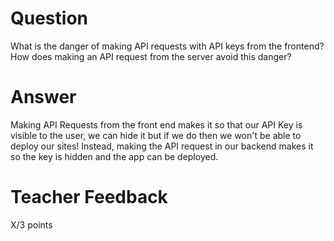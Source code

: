 # Question

What is the danger of making API requests with API keys from the frontend? How does making an API request from the server avoid this danger?

# Answer

Making API Requests from the front end makes it so that our API Key is visible to the user, we can hide it but if we do then we won't be able to deploy our sites! Instead, making the API request in our backend makes it so the key is hidden and the app can be deployed.

# Teacher Feedback

X/3 points
